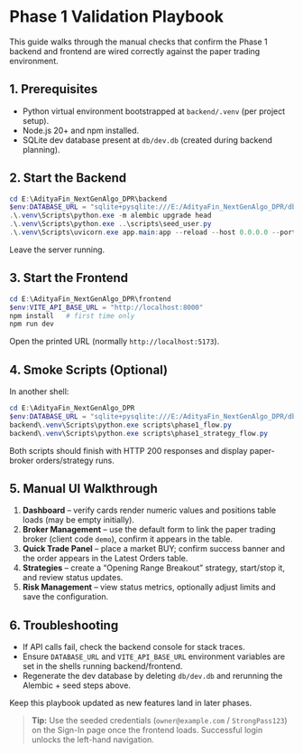 ﻿# Phase 1 Validation Playbook

This guide walks through the manual checks that confirm the Phase 1 backend and frontend are wired correctly against the paper trading environment.

## 1. Prerequisites
- Python virtual environment bootstrapped at `backend/.venv` (per project setup).
- Node.js 20+ and npm installed.
- SQLite dev database present at `db/dev.db` (created during backend planning).

## 2. Start the Backend
```powershell
cd E:\AdityaFin_NextGenAlgo_DPR\backend
$env:DATABASE_URL = "sqlite+pysqlite:///E:/AdityaFin_NextGenAlgo_DPR/db/dev.db"
.\.venv\Scripts\python.exe -m alembic upgrade head
.\.venv\Scripts\python.exe ..\scripts\seed_user.py
.\.venv\Scripts\uvicorn.exe app.main:app --reload --host 0.0.0.0 --port 8000
```
Leave the server running.

## 3. Start the Frontend
```powershell
cd E:\AdityaFin_NextGenAlgo_DPR\frontend
$env:VITE_API_BASE_URL = "http://localhost:8000"
npm install   # first time only
npm run dev
```
Open the printed URL (normally `http://localhost:5173`).

## 4. Smoke Scripts (Optional)
In another shell:
```powershell
cd E:\AdityaFin_NextGenAlgo_DPR
$env:DATABASE_URL = "sqlite+pysqlite:///E:/AdityaFin_NextGenAlgo_DPR/db/dev.db"
backend\.venv\Scripts\python.exe scripts\phase1_flow.py
backend\.venv\Scripts\python.exe scripts\phase1_strategy_flow.py
```
Both scripts should finish with HTTP 200 responses and display paper-broker orders/strategy runs.

## 5. Manual UI Walkthrough
1. **Dashboard** – verify cards render numeric values and positions table loads (may be empty initially).
2. **Broker Management** – use the default form to link the paper trading broker (client code `demo`), confirm it appears in the table.
3. **Quick Trade Panel** – place a market BUY; confirm success banner and the order appears in the Latest Orders table.
4. **Strategies** – create a “Opening Range Breakout” strategy, start/stop it, and review status updates.
5. **Risk Management** – view status metrics, optionally adjust limits and save the configuration.

## 6. Troubleshooting
- If API calls fail, check the backend console for stack traces.
- Ensure `DATABASE_URL` and `VITE_API_BASE_URL` environment variables are set in the shells running backend/frontend.
- Regenerate the dev database by deleting `db/dev.db` and rerunning the Alembic + seed steps above.

Keep this playbook updated as new features land in later phases.
> **Tip:** Use the seeded credentials (`owner@example.com` / `StrongPass123`) on the Sign-In page once the frontend loads. Successful login unlocks the left-hand navigation.
